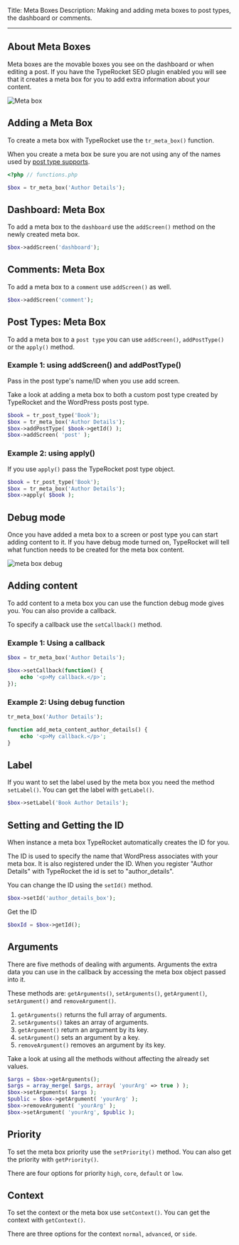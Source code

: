 Title: Meta Boxes
Description: Making and adding meta boxes to post types,  the dashboard or comments.

---

## About Meta Boxes 

Meta boxes are the movable boxes you see on the dashboard or when editing a post. If you have the TypeRocket SEO plugin enabled you will see that it creates a meta box for you to add extra information about your content.

![Meta box](https://typerocket.com/wp-content/uploads/2015/07/docs-metabox.png)

## Adding a Meta Box

To create a meta box with TypeRocket use the `tr_meta_box()` function.

When you create a meta box be sure you are not using any of the names used by [post type supports](https://codex.wordpress.org/Function_Reference/post_type_supports#Parameters).

```php
<?php // functions.php

$box = tr_meta_box('Author Details');
```

## Dashboard: Meta Box

To add a meta box to the `dashboard` use the `addScreen()` method on the newly created meta box.

```php
$box->addScreen('dashboard');
```

## Comments: Meta Box

To add a meta box to a `comment` use `addScreen()` as well.

```php
$box->addScreen('comment');
```

## Post Types: Meta Box

To add a meta box to a `post type` you can use `addScreen()`, `addPostType()` or the `apply()` method.

### Example 1: using addScreen() and addPostType()

Pass in the post type's name/ID when you use add screen. 

Take a look at adding a meta box to both a custom post type created by TypeRocket and the WordPress posts post type.

```php
$book = tr_post_type('Book');
$box = tr_meta_box('Author Details');
$box->addPostType( $book->getId() );
$box->addScreen( 'post' );
```

### Example 2: using apply()

If you use `apply()` pass the TypeRocket post type object.

```php
$book = tr_post_type('Book');
$box = tr_meta_box('Author Details');
$box->apply( $book );
```

## Debug mode

Once you have added a meta box to a screen or post type you can start adding content to it. If you have debug mode turned on, TypeRocket will tell what function needs to be created for the meta box content.

![meta box debug](https://typerocket.com/wp-content/uploads/2015/07/docs-meta-box-debug-typerocket.png)

## Adding content

To add content to a meta box you can use the function debug mode gives you.  You can also provide a callback.

To specify a callback use the `setCallback()` method.

### Example 1: Using a callback

```php
$box = tr_meta_box('Author Details');

$box->setCallback(function() {
    echo '<p>My callback.</p>';
});
```

### Example 2: Using debug function

```php
tr_meta_box('Author Details');

function add_meta_content_author_details() {
    echo '<p>My callback.</p>';
}
```

## Label

If you want to set the label used by the meta box you need the method  `setLabel()`. You can get the label with `getLabel()`.

```php
$box->setLabel('Book Author Details');
```

## Setting and Getting the ID

When instance a meta box TypeRocket automatically creates the ID for you.

The ID is used to specify the name that WordPress associates with your meta box. It is also registered under the ID. When you register "Author Details" with TypeRocket the id is set to "author_details".

You can change the ID using the `setId()` method.

```php
$box->setId('author_details_box');
```

Get the ID

```php
$boxId = $box->getId();
```

## Arguments

There are five methods of dealing with arguments. Arguments the extra data you can use in the callback by accessing the meta box object passed into it.

These methods are: `getArguments()`, `setArguments()`, `getArgument()`, `setArgument()` and `removeArgument()`.

1. `getArguments()` returns the full array of arguments.
2. `setArguments()` takes an array of arguments.
3. `getArgument()` return an argument by its key.
4. `setArgument()` sets an argument by a key.
5. `removeArgument()` removes an argument by its key.

Take a look at using all the methods without affecting the already set values.

```php
$args = $box->getArguments();
$args = array_merge( $args, array( 'yourArg' => true ) );
$box->setArguments( $args );
$public = $box->getArgument( 'yourArg' );
$box->removeArgument( 'yourArg' );
$box->setArgument( 'yourArg', $public );
```

## Priority

To set the meta box priority use the `setPriority()` method. You can also get the priority with `getPriority()`.

There are four options for priority `high`, `core`, `default` or `low`.

## Context

To set the context or the meta box use `setContext()`. You can get the context with `getContext()`.

There are three options for the context `normal`, `advanced`, or `side`.